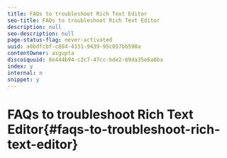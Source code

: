 ```yaml
---
title: FAQs to troubleshoot Rich Text Editor
seo-title: FAQs to troubleshoot Rich Text Editor
description: null
seo-description: null
page-status-flag: never-activated
uuid: a8bdfcbf-c884-4331-9439-95c057bb598a
contentOwner: asgupta
discoiquuid: 8e444b94-c2c7-47cc-bde2-69da35e6a8ba
index: y
internal: n
snippet: y
---
```


# FAQs to troubleshoot Rich Text Editor{#faqs-to-troubleshoot-rich-text-editor}


